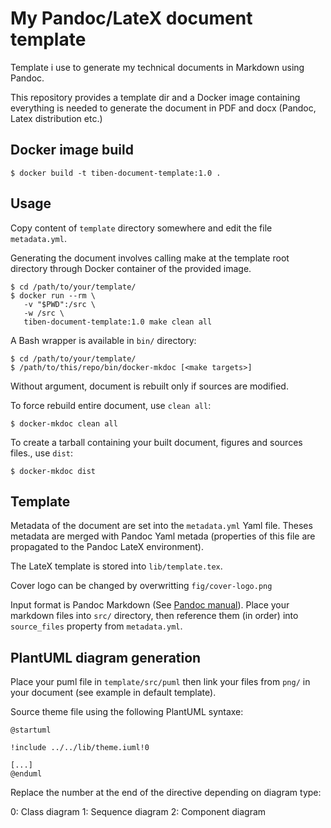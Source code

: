 My Pandoc/LateX document template 
=================================

Template i use to generate my technical documents in Markdown using Pandoc.

This repository provides a template dir and a Docker image containing
everything is needed to generate the document in PDF and docx (Pandoc, Latex
distribution etc.)

Docker image build
------------------

    $ docker build -t tiben-document-template:1.0 .

Usage
-----

Copy content of `template` directory somewhere and edit the file `metadata.yml`.

Generating the document involves calling make at the template root directory
through Docker container of the provided image. 

    $ cd /path/to/your/template/
    $ docker run --rm \
       -v "$PWD":/src \
       -w /src \
       tiben-document-template:1.0 make clean all

A Bash wrapper is available in `bin/` directory:

    $ cd /path/to/your/template/
    $ /path/to/this/repo/bin/docker-mkdoc [<make targets>]

Without argument, document is rebuilt only if sources are modified.

To force rebuild entire document, use `clean all`:

    $ docker-mkdoc clean all

To create a tarball containing your built document, figures and sources files., use `dist`:

    $ docker-mkdoc dist

Template
--------

Metadata of the document are set into the `metadata.yml` Yaml file.  Theses
metadata are merged with Pandoc Yaml metada (properties of this file are
propagated to the Pandoc LateX environment).

The LateX template is stored into `lib/template.tex`.

Cover logo can be changed by overwritting `fig/cover-logo.png`

Input format is Pandoc Markdown (See [Pandoc
manual](https://pandoc.org/MANUAL.html)). Place your markdown files into `src/`
directory, then reference them (in order) into `source_files` property from
`metadata.yml`. 

PlantUML diagram generation
---------------------------

Place your puml file in `template/src/puml` then link your files from `png/` in
your document (see example in default template).

Source theme file using the following PlantUML syntaxe:

    @startuml

    !include ../../lib/theme.iuml!0

    [...]
    @enduml

Replace the number at the end of the directive depending on diagram type:

0: Class diagram
1: Sequence diagram
2: Component diagram
